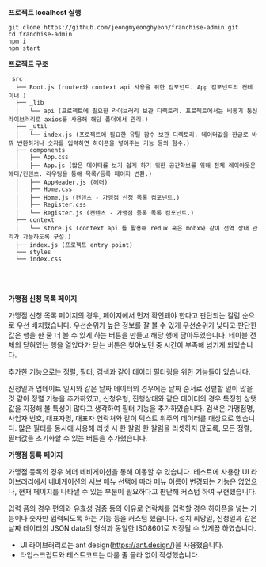**프로젝트 localhost 실행**

````
git clone https://github.com/jeongmyeonghyeon/franchise-admin.git
cd franchise-admin
npm i
npm start

````

**프로젝트 구조**

```
 src
  ├── Root.js (router와 context api 사용을 위한 컴포넌트. App 컴포넌트의 컨테이너.)
  ├── _lib
  │   └── api (프로젝트에 필요한 라이브러리 보관 디렉토리. 프로젝트에서는 비동기 통신 라이브러리로 axios를 사용해 해당 폴더에서 관리.)
  ├── _util
  │   └── index.js (프로젝트에 필요한 유틸 함수 보관 디렉토리. 데이터값을 한글로 바꿔 반환하거나 숫자를 입력하면 하이픈을 넣어주는 기능 등의 함수.)
  ├── components
  │   ├── App.css 
  │   ├── App.js (많은 데이터를 보기 쉽게 하기 위한 공간확보를 위해 전체 레이아웃은 헤더/컨텐츠. 라우팅을 통해 목록/등록 페이지 변환.)
  │   ├── AppHeader.js (헤더)
  │   ├── Home.css
  │   ├── Home.js (컨텐츠 - 가맹점 신청 목록 컴포넌트.)
  │   ├── Register.css
  │   └── Register.js (컨텐츠 - 가맹점 등록 목록 컴포넌트.)
  ├── context
  │   └── store.js (context api 를 활용해 redux 혹은 mobx와 같이 전역 상태 관리가 가능하도록 구성.)
  ├── index.js (프로젝트 entry point)
  └── styles
  └── index.css
```
<br><br>

**가맹점 신청 목록 페이지**

가맹점 신청 목록 페이지의 경우,
페이지에서 먼저 확인돼야 한다고 판단되는 칼럼 순으로 우선 배치했습니다.
우선순위가 높은 정보를 잘 볼 수 있게 우선순위가 낮다고 판단한 값은 행을
한 줄 더 볼 수 있게 하는 버튼을 만들고 해당 행에 담아두었습니다.
테이블 전체의 닫혀있는 행을 열었다가 닫는 버튼은 찾아보던 중 시간이 부족해 넘기게 되었습니다.

추가한 기능으로는 정렬, 필터, 검색과 같이 데이터 필터링을 위한 기능들이 있습니다.

신청일과 업데이트 일시와 같은 날짜 데이터의 경우에는 날짜 순서로 정렬할 일이 많을 것 같아 정렬 기능을 추가하였고,
신청유형, 진행상태와 같은 데이터의 경우 특정한 상탯값을 지정해 볼 특성이 많다고 생각하여 필터 기능을 추가하였습니다.
검색은 가맹점명, 사업자 번호, 대표자명, 대표자 연락처와 같이 텍스트 위주의 데이터를 대상으로 했습니다.
많은 필터를 동시에 사용해 리셋 시 한 칼럼 한 칼럼을 리셋하지 않도록, 모든 정렬, 필터값을 초기화할 수 있는 버튼을 추가했습니다.

**가맹점 등록 페이지**

가맹점 등록의 경우 헤더 네비게이션을 통해 이동할 수 있습니다.
테스트에 사용한 UI 라이브러리에서 네비게이션의 서브 메뉴 선택에 따라 메뉴 이름이 변경되는 기능은 없었으나,
현재 페이지를 나타낼 수 있는 부분이 필요하다고 판단해 커스텀 하여 구현했습니다.

입력 폼의 경우 편의와 유효성 검증 등의 이유로 연락처를 입력할 경우 하이픈을 넣는 기능이나 숫자만 입력되도록 하는 기능 등을 커스텀 했습니다.
설치 희망일, 신청일과 같은 날짜 데이터의 JSON data의 형식과 동일한 ISO8601로 저장될 수 있게끔 하였습니다.

- UI 라이브러리로는 ant design(https://ant.design/)을 사용했습니다.
- 타입스크립트와 테스트코드는 다룰 줄 몰라 없이 작성했습니다.


